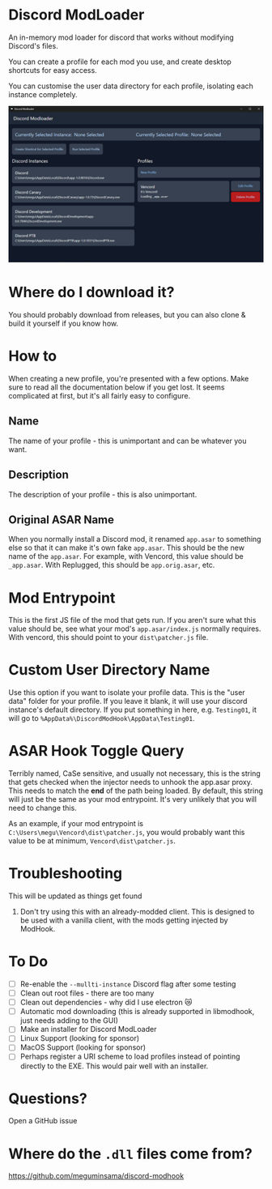 # Discord ModLoader

An in-memory mod loader for discord that works without modifying Discord's files.

You can create a profile for each mod you use, and create desktop shortcuts for easy access.

You can customise the user data directory for each profile, isolating each instance completely.

![](assets/DiscordModLoader_oe47GnVQI7.png)

# Where do I download it?

You should probably download from releases, but you can also clone & build it yourself if you know how.

# How to

When creating a new profile, you're presented with a few options. Make sure to read all the documentation below if you get lost. It seems complicated at first, but it's all fairly easy to configure.

## Name

The name of your profile - this is unimportant and can be whatever you want.

## Description

The description of your profile - this is also unimportant.

## Original ASAR Name

When you normally install a Discord mod, it renamed `app.asar` to something else so that it can make it's own fake `app.asar`. This should be the new name of the `app.asar`. For example, with Vencord, this value should be `_app.asar`. With Replugged, this should be `app.orig.asar`, etc.

# Mod Entrypoint

This is the first JS file of the mod that gets run. If you aren't sure what this value should be, see what your mod's `app.asar/index.js` normally requires. With vencord, this should point to your `dist\patcher.js` file.

# Custom User Directory Name

Use this option if you want to isolate your profile data. This is the "user data" folder for your profile. If you leave it blank, it will use your discord instance's default directory. If you put something in here, e.g. `Testing01`, it will go to `%AppData%\DiscordModHook\AppData\Testing01`.

# ASAR Hook Toggle Query

Terribly named, CaSe sensitive, and usually not necessary, this is the string that gets checked when the injector needs to unhook the app.asar proxy. This needs to match the **end** of the path being loaded. By default, this string will just be the same as your mod entrypoint. It's very unlikely that you will need to change this.

As an example, if your mod entrypoint is `C:\Users\megu\Vencord\dist\patcher.js`, you would probably want this value to be at minimum, `Vencord\dist\patcher.js`.

# Troubleshooting

This will be updated as things get found

1. Don't try using this with an already-modded client. This is designed to be used with a vanilla client, with the mods getting injected by ModHook.

# To Do

- [ ] Re-enable the `--mullti-instance` Discord flag after some testing
- [ ] Clean out root files - there are too many
- [ ] Clean out dependencies - why did I use electron 😿
- [ ] Automatic mod downloading (this is already supported in libmodhook, just needs adding to the GUI)
- [ ] Make an installer for Discord ModLoader
- [ ] Linux Support (looking for sponsor)
- [ ] MacOS Support (looking for sponsor)
- [ ] Perhaps register a URI scheme to load profiles instead of pointing directly to the EXE. This would pair well with an installer.

# Questions?

Open a GitHub issue

# Where do the `.dll` files come from?

https://github.com/meguminsama/discord-modhook
